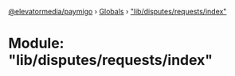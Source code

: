 [@elevatormedia/paymigo](../README.md) › [Globals](../globals.md) › ["lib/disputes/requests/index"](_lib_disputes_requests_index_.md)

# Module: "lib/disputes/requests/index"
